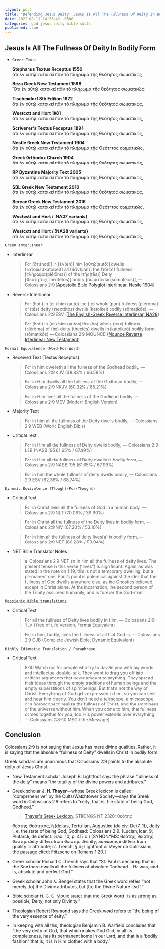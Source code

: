```yaml
---
layout: post
title: "Defending Jesus Deity: Jesus Is All The Fullness Of Deity In Bodily Form ✝️"
date: 2022-08-11 14:56:42 -0500
categories: god jesus deity bible cults
published: true
---
```


## Jesus Is All The Fullness Of Deity In Bodily Form

- `Greek Texts`
    >
    **Stephanus Textus Receptus 1550**<br>
    ὅτι ἐν αὐτῷ κατοικεῖ πᾶν τὸ πλήρωμα τῆς θεότητος σωματικῶς
    >
    **Beza Greek New Testament 1598**<br>
    Ὅτι ἐν αὐτῷ κατοικεῖ πᾶν τὸ πλήρωμα τῆς θεότητος σωματικῶς·
    >
    **Tischendorf 8th Edition 1872**<br>
    ὅτι ἐν αὐτῷ κατοικεῖ πᾶν τὸ πλήρωμα τῆς θεότητος σωματικῶς,
    >
    **Westcott and Hort 1881**<br>
    ὅτι ἐν αὐτῷ κατοικεῖ πᾶν τὸ πλήρωμα τῆς θεότητος σωματικῶς,
    >
    **Scrivener's Textus Receptus 1894**<br>
    ὅτι ἐν αὐτῷ κατοικεῖ πᾶν τὸ πλήρωμα τῆς θεότητος σωματικῶς,
    >
    **Nestle Greek New Testament 1904**<br>
    ὅτι ἐν αὐτῷ κατοικεῖ πᾶν τὸ πλήρωμα τῆς Θεότητος σωματικῶς,
    >
    **Greek Orthodox Church 1904**<br>
    ὅτι ἐν αὐτῷ κατοικεῖ πᾶν τὸ πλήρωμα τῆς θεότητος σωματικῶς,
    >
    **RP Byzantine Majority Text 2005**<br>
    ὅτι ἐν αὐτῷ κατοικεῖ πᾶν τὸ πλήρωμα τῆς θεότητος σωματικῶς,
    >
    **SBL Greek New Testament 2010**<br>
    ὅτι ἐν αὐτῷ κατοικεῖ πᾶν τὸ πλήρωμα τῆς θεότητος σωματικῶς,
    >
    **Berean Greek New Testament 2016**<br>
    ὅτι ἐν αὐτῷ κατοικεῖ πᾶν τὸ πλήρωμα τῆς Θεότητος σωματικῶς,
    >
    **Westcott and Hort / [NA27 variants]**<br>
    ὅτι ἐν αὐτῷ κατοικεῖ πᾶν τὸ πλήρωμα τῆς θεότητος σωματικῶς,
    >
    **Westcott and Hort / {NA28 variants}**<br>
    ὅτι ἐν αὐτῷ κατοικεῖ πᾶν τὸ πλήρωμα τῆς θεότητος σωματικῶς,

`Greek Interlinear`

- Interlinear
    > For [ὅτι(hoti)] in [ἐν(en)] him [αὐτῷ(autō)] dwells [κατοικεῖ(katoikei)] all [πᾶν(pan)] the [τὸ(to)] fullness [πλήρωμα(plērōma)] of the [τῆς(tēs)] Deity [Θεότητος(Theotētos)] bodily [σωματικῶς(sōmatikōs)], &mdash; Colossians 2:9 ([Apostolic Bible Polyglot Interlinear, Nestle 1904](https://biblehub.com/text/colossians/2-9.htm))

- Reverse Interlinear
    > For (hoti) in (en) him (autō) the (to) whole (pan) fullness (plērōma) of (tēs) deity (theotētos) dwells (katoikei) bodily (sōmatikōs), &mdash; Colossians 2:9 ESV ([The English-Greek Reverse Interlinear, NA28](https://www.crossway.org/bibles/esv-english-greek-reverse-interlinear-new-186-hcj/))

    > For (hoti) in (en) him (autos) the (ho) whole (pas) fullness (plērōma) of (ho) deity (theotēs) dwells in (katoikeō) bodily form, (sōmatikōs) &mdash; Colossians 2:9 MOUNCE ([Mounce Reverse Interlinear New Testament](https://www.biblegateway.com/passage/?search=col+2%3A9&version=MOUNCE))

`Formal Equivalence (Word-For-Word)`

- Received Text (Textus Receptus)

    > For in him dwelleth all the fulness of the Godhead bodily. &mdash; Colossians 2:9 KJV (48.83% / 66.58%)

    > For in Him dwells all the fullness of the Godhead bodily; &mdash; Colossians 2:9 NKJV (60.32% / 65.21%)

    > For in Him lives all the fullness of the Godhead bodily. &mdash; Colossians 2:9 MEV (Modern English Version)

- Majority Text

    > For in him all the fullness of the Deity dwells bodily, &mdash; Colossians 2:9 WEB (World English Bible)

- Critical Text

    > For in Him all the fullness of Deity dwells bodily, &mdash; Colossians 2:9 LSB (NASB '95 61.65% / 67.99%)

    > For in Him all the fullness of Deity dwells in bodily form, &mdash; Colossians 2:9 NASB '95 (61.65% / 67.99%)

    > For in him the whole fullness of deity dwells bodily, &mdash; Colossians 2:9 ESV (62.36% / 68.74%)

`Dynamic Equivalence (Thought-For-Thought)`
- Critical Text

    > For in Christ lives all the fullness of God in a human body. &mdash; Colossians 2:9 NLT (70.08% / 39.90%)

    > For in Christ all the fullness of the Deity lives in bodily form, &mdash; Colossians 2:9 NIV (67.20% / 53.10%)

    > For in him all the fullness of deity lives[a] in bodily form, &mdash; Colossians 2:9 NET (66.28% / 53.94%)

- NET Bible Translator Notes
    
    > a. Colossians 2:9 NET sn In him all the fullness of deity lives. The present tense in this verse (“lives”) is significant. Again, as was stated in the note on 1:19, this is not a temporary dwelling, but a permanent one. Paul’s point is polemical against the idea that the fullness of God dwells anywhere else, as the Gnostics believed, except in Christ alone. At the incarnation, the second person of the Trinity assumed humanity, and is forever the God-man.

[`Messianic Bible translations`](https://en.wikipedia.org/wiki/Messianic_Bible_translations)
- Critical Text
    > For all the fullness of Deity lives bodily in Him, &mdash; Colossians 2:9 TLV (Tree of Life Version, Formal Equivalent)

    > For in him, bodily, lives the fullness of all that God is. &mdash; Colossians 2:9 CJB (Complete Jewish Bible, Dynamic Equivalent)

`Highly Idiomatic Translation / Paraphrase`
- Critical Text
    > 8-10 Watch out for people who try to dazzle you with big words and intellectual double-talk. They want to drag you off into endless arguments that never amount to anything. They spread their ideas through the empty traditions of human beings and the empty superstitions of spirit beings. But that’s not the way of Christ. Everything of God gets expressed in him, so you can see and hear him clearly. You don’t need a telescope, a microscope, or a horoscope to realize the fullness of Christ, and the emptiness of the universe without him. When you come to him, that fullness comes together for you, too. His power extends over everything. &mdash; Colossians 2:8-10 MSG (The Message)

## Conclusion

Colossians 2:9 is not saying that Jesus has mere divine qualities. Rather, it is saying that the absolute “fullness of Deity” dwells in Christ in bodily form. 

Greek scholars are unanimous that Colossians 2:9 points to the absolute deity of Jesus Christ.
- New Testament scholar Joseph B. Lightfoot says the phrase “fullness of the deity” means “the totality of the divine powers and attributes.”
- Greek scholar **J. H. Thayer**&mdash;whose Greek lexicon is called “comprehensive” by the Cults/Watchtower Society&mdash;says the Greek word in Colossians 2:9 refers to “deity, that is, the state of being God, Godhead.”

    > [Thayer's Greek Lexicon](https://biblehub.com/greek/2320.htm), STRONGS NT 2320: θεότης
    >
    θεότης, θεότητος, ἡ (deitas, Tertullian, Augustine (de civ. Dei 7, 1)), deity i. e. the state of being God, Godhead: Colossians 2:9. (Lucian, Icar. 9; Plutarch, de defect. orac. 10, p. 415 c.) [SYNONYMS: θεότης, θειότης: θεότης deity differs from θειότης divinity, as essence differs from quality or attribute; cf. Trench, § ii.; Lightfoot or Meyer on Colossians, the passage cited; Fritzsche on Romans 1:20.]

- Greek scholar Richard C. Trench says that “St. Paul is declaring that in the Son there dwells all the fullness of absolute Godhead....He was, and is, absolute
and perfect God.”
- Greek scholar John A. Bengel states that the Greek word refers “not merely [to] the Divine attributes, but [to] the Divine Nature itself.”
- Bible scholar H. C. G. Moule states that the Greek word “is as strong as possible; Deity, not only Divinity.”
- Theologian Robert Reymond says the Greek word refers to “the being of the very essence of deity.”
- In keeping with all this, theologian Benjamin B. Warfield concludes that “the very deity of God, that which makes God God, in all its completeness, has its
permanent home in our Lord, and that in a ‘bodily fashion,’ that is, it is in Him
clothed with a body.”

<script>
    var refTagger = {
        settings: {
            bibleVersion: 'ESV'
        }
    }; 

    (function(d, t) {
        var n=d.querySelector('[nonce]');
        refTagger.settings.nonce = n && (n.nonce||n.getAttribute('nonce'));
        var g = d.createElement(t), s = d.getElementsByTagName(t)[0];
        g.src = 'https://api.reftagger.com/v2/RefTagger.js';
        g.nonce = refTagger.settings.nonce;
        s.parentNode.insertBefore(g, s);
    }(document, 'script'));
</script>